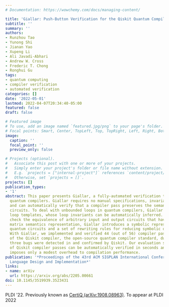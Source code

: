 ```yaml
---
# Documentation: https://wowchemy.com/docs/managing-content/

title: 'Giallar: Push-Button Verification for the Qiskit Quantum Compiler'
subtitle: ''
summary: ''
authors:
- Runzhou Tao
- Yunong Shi
- Jianan Yao
- Xupeng Li
- Ali Javadi-Abhari
- Andrew W. Cross
- Frederic T. Chong
- Ronghui Gu
tags:
- quantum computing
- compiler verification
- automated verification
categories: []
date: '2022-05-01'
lastmod: 2022-04-07T20:34:40-05:00
featured: false
draft: false

# Featured image
# To use, add an image named `featured.jpg/png` to your page's folder.
# Focal points: Smart, Center, TopLeft, Top, TopRight, Left, Right, BottomLeft, Bottom, BottomRight.
image:
  caption: ''
  focal_point: ''
  preview_only: false

# Projects (optional).
#   Associate this post with one or more of your projects.
#   Simply enter your project's folder or file name without extension.
#   E.g. `projects = ["internal-project"]` references `content/project/deep-learning/index.md`.
#   Otherwise, set `projects = []`.
projects: []
publication_types:
- '1'
abstract: This paper presents Giallar, a fully-automated verification toolkit for
  quantum compilers. Giallar requires no manual specifications, invariants, or proofs,
  and can automatically verify that a compiler pass preserves the semantics of quantum
  circuits. To deal with unbounded loops in quantum compilers, Giallar abstracts three
  loop templates, whose loop invariants can be automatically inferred. To efficiently
  check the equivalence of arbitrary input and output circuits that have complicated
  matrix semantics representation, Giallar introduces a symbolic representation for
  quantum circuits and a set of rewriting rules for reducing symbolic quantum circuits.
  With Giallar, we implemented and verified 44 (out of 56) compiler passes in 13 versions
  of the Qiskit compiler, the open-source quantum compiler standard, during which
  three bugs were detected in and confirmed by Qiskit. Our evaluation shows that most
  of Qiskit compiler passes can be automatically verified in seconds and verification
  imposes only a modest overhead to compilation performance.
publication: '*Proceedings of the 43rd ACM SIGPLAN International Conference on Programming
  Language Design and Implementation*'
links:
- name: arXiv
  url: https://arxiv.org/abs/2205.00661
doi: 10.1145/3519939.3523431
---
```

PLDI '22. Previously known as [CertiQ (arXiv:1908.08963)](https://arxiv.org/abs/1908.08963). To appear at PLDI 2022
